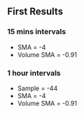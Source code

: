 ## First Results

### 15 mins intervals

-   SMA = -4
-   Volume SMA = -0.91

### 1 hour intervals

-   Sample = -44
-   SMA = -4
-   Volume SMA = -0.91
